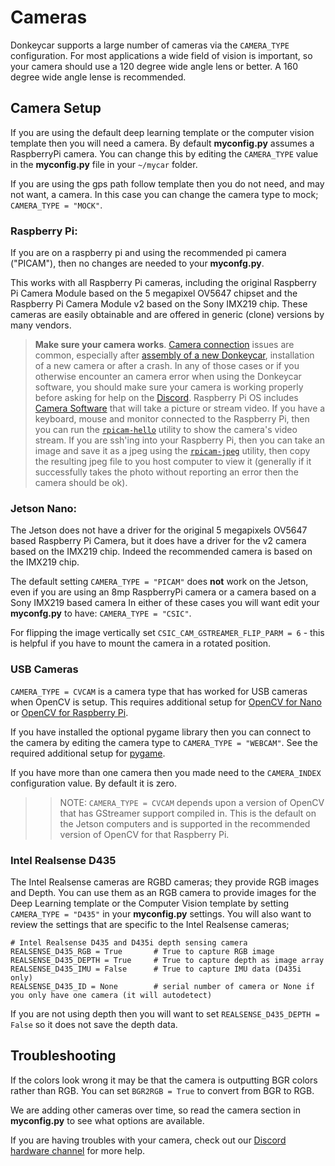 # Cameras

Donkeycar supports a large number of cameras via the `CAMERA_TYPE` configuration.  For most applications a wide field of vision is important, so your camera should use a 120 degree wide angle lens or better.  A 160 degree wide angle lense is recommended.

## Camera Setup

If you are using the default deep learning template or the computer vision template then you will need a camera.  By default __myconfig.py__ assumes a RaspberryPi camera.  You can change this by editing the `CAMERA_TYPE` value in the __myconfig.py__ file in your `~/mycar` folder.  

If you are using the gps path follow template then you do not need, and may not want, a camera.  In this case you can change the camera type to mock; `CAMERA_TYPE = "MOCK"`.

### Raspberry Pi:

If you are on a raspberry pi and using the recommended pi camera ("PICAM"), then no changes are needed to your __myconfg.py__.

This works with all Raspberry Pi cameras, including the original Raspberry Pi Camera Module based on the 5 megapixel OV5647 chipset and the Raspberry Pi Camera Module v2 based on the Sony IMX219 chip.  These cameras are easily obtainable and are offered in generic (clone) versions by many vendors.

> **Make sure your camera works**.  [Camera connection](https://www.raspberrypi.com/documentation/accessories/camera.html#connect-the-camera) issues are common, especially after [assembly of a new Donkeycar](https://docs.donkeycar.com/guide/build_hardware/#step-6-attach-camera), installation of a new camera or after a crash.  In any of those cases or if you otherwise encounter an camera error when using the Donkeycar software, you should make sure your camera is working properly before asking for help on the [Discord](https://discord.gg/PN6kFeA).  Raspberry Pi OS includes [Camera Software](https://www.raspberrypi.com/documentation/computers/camera_software.html) that will take a picture or stream video.  If you have a keyboard, mouse and monitor connected to the Raspberry Pi, then you can run the [`rpicam-hello`](https://www.raspberrypi.com/documentation/computers/camera_software.html#rpicam-hello) utility to show the camera's video stream.  If you are ssh'ing into your Raspberry Pi, then you can take an image and save it as a jpeg using the [`rpicam-jpeg`](https://www.raspberrypi.com/documentation/computers/camera_software.html#rpicam-jpeg) utility, then copy the resulting jpeg file to you host computer to view it (generally if it successfully takes the photo without reporting an error then the camera should be ok).

### Jetson Nano:

The Jetson does not have a driver for the original 5 megapixels OV5647 based Raspberry Pi Camera, but it does have a driver for the v2 camera based on the IMX219 chip.  Indeed the recommended camera is based on the IMX219 chip.

The default setting `CAMERA_TYPE = "PICAM"` does **not** work on the Jetson, even if you are using an 8mp RaspberryPi camera or a camera based on a Sony IMX219 based camera  In either of these cases you will want edit your __myconfg.py__ to have: `CAMERA_TYPE = "CSIC"`.

For flipping the image vertically set `CSIC_CAM_GSTREAMER_FLIP_PARM = 6` - this is helpful if you have to mount the camera in a rotated position.

### USB Cameras

`CAMERA_TYPE = CVCAM` is a camera type that has worked for USB cameras when OpenCV is setup. This requires additional setup for [OpenCV for Nano](/guide/robot_sbc/setup_jetson_nano/#step-4-install-opencv) or [OpenCV for Raspberry Pi](https://www.learnopencv.com/install-opencv-4-on-raspberry-pi/).  

If you have installed the optional pygame library then you can connect to the camera by editing the camera type to `CAMERA_TYPE = "WEBCAM"`.  See the required additional setup for [pygame](https://www.pygame.org/wiki/GettingStarted).

If you have more than one camera then you made need to the `CAMERA_INDEX` configuration value.  By default it is zero.

>> NOTE: `CAMERA_TYPE = CVCAM` depends upon a version of OpenCV that has GStreamer support compiled in.  This is the default on the Jetson computers and is supported in the recommended version of OpenCV for that Raspberry Pi.

### Intel Realsense D435

The Intel Realsense cameras are RGBD cameras; they provide RGB images and Depth.  You can use them as an RGB camera to provide images for the Deep Learning template or the Computer Vision template by setting `CAMERA_TYPE = "D435"` in your __myconfig.py__ settings.  You will also want to review the settings that are specific to the Intel Realsense cameras;

```
# Intel Realsense D435 and D435i depth sensing camera
REALSENSE_D435_RGB = True       # True to capture RGB image
REALSENSE_D435_DEPTH = True     # True to capture depth as image array
REALSENSE_D435_IMU = False      # True to capture IMU data (D435i only)
REALSENSE_D435_ID = None        # serial number of camera or None if you only have one camera (it will autodetect)
```

If you are not using depth then you will want to set `REALSENSE_D435_DEPTH = False` so it does not save the depth data.

## Troubleshooting

If the colors look wrong it may be that the camera is outputting BGR colors rather than RGB.  You can set `BGR2RGB = True` to convert from BGR to RGB.

We are adding other cameras over time, so read the camera section in __myconfig.py__ to see what options are available.

If you are having troubles with your camera, check out our [Discord hardware channel](https://discord.gg/zcyzK69S) for more help.
